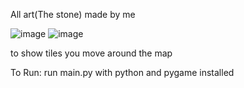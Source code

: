 All art(The stone) made by me

![image](https://github.com/user-attachments/assets/ef97f669-aacc-4a24-ad66-256d23f66724)
![image](https://github.com/user-attachments/assets/630eac5a-7812-4e34-b15f-84036d21fa4c)

to show tiles you move around the map

To Run: run main.py with python and pygame installed
